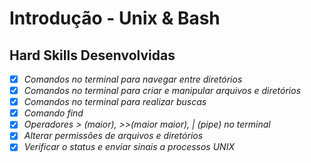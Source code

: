 # Introdução - Unix & Bash

## Hard Skills Desenvolvidas

- [X] _Comandos no terminal para navegar entre diretórios_
- [X] _Comandos no terminal para criar e manipular arquivos e diretórios_
- [X] _Comandos no terminal para realizar buscas_
- [X] _Comando find_
- [X] _Operadores > (maior), >>(maior maior), | (pipe) no terminal_
- [X] _Alterar permissões de arquivos e diretórios_
- [X] _Verificar o status e enviar sinais a processos UNIX_
